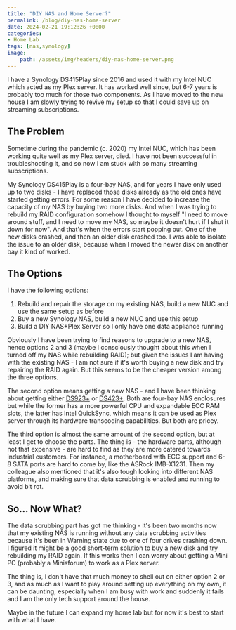 ```yaml
---
title: "DIY NAS and Home Server?"
permalink: /blog/diy-nas-home-server
date: 2024-02-21 19:12:26 +0800
categories:
- Home Lab
tags: [nas,synology] 
image:
    path: /assets/img/headers/diy-nas-home-server.png
---
```


I have a Synology DS415Play since 2016 and used it with my Intel NUC which acted as my Plex server. It has worked well since, but 6-7 years is probably too much for those two components. As I have moved to the new house I am slowly trying to revive my setup so that I could save up on streaming subscriptions.

## The Problem

Sometime during the pandemic (c. 2020) my Intel NUC, which has been working quite well as my Plex server, died. I have not been successful in troubleshooting it, and so now I am stuck with so many streaming subscriptions.

My Synology DS415Play is a four-bay NAS, and for years I have only used up to two disks - I have replaced those disks already as the old ones have started getting errors. For some reason I have decided to increase the capacity of my NAS by buying two more disks. And when I was trying to rebuild my RAID configuration somehow I thought to myself "I need to move around stuff, and I need to move my NAS, so maybe it doesn't hurt if I shut it down for now". And that's when the errors start popping out. One of the new disks crashed, and then an older disk crashed too. I was able to isolate the issue to an older disk, because when I moved the newer disk on another bay it kind of worked.

## The Options

I have the following options:

1. Rebuild and repair the storage on my existing NAS, build a new NUC and use the same setup as before
2. Buy a new Synology NAS, build a new NUC and use this setup
3. Build a DIY NAS+Plex Server so I only have one data appliance running

Obviously I have been trying to find reasons to upgrade to a new NAS, hence options 2 and 3 (maybe I consciously thought about this when I turned off my NAS while rebuilding RAID); but given the issues I am having with the existing NAS - I am not sure if it's worth buying a new disk and try repairing the RAID again. But this seems to be the cheaper version among the three options.

The second option means getting a new NAS - and I have been thinking about getting either [DS923+](https://www.synology.com/en-us/products/DS923+) or [DS423+](https://www.synology.com/en-us/products/DS423+). Both are four-bay NAS enclosures but while the former has a more powerful CPU and expandable ECC RAM slots, the latter has Intel QuickSync, which means it can be used as Plex server through its hardware transcoding capabilities. But both are pricey.

The third option is almost the same amount of the second option, but at least I get to choose the parts. The thing is - the hardware parts, although not that expensive - are hard to find as they are more catered towards industrial customers. For instance, a motherboard with ECC support and 6-8 SATA ports are hard to come by, like the ASRock IMB-X1231. Then my colleague also mentioned that it's also tough looking into different NAS platforms, and making sure that data scrubbing is enabled and running to avoid bit rot.

## So... Now What?

The data scrubbing part has got me thinking - it's been two months now that my existing NAS is running without any data scrubbing activities because it's been in Warning state due to one of four drives crashing down. I figured it might be a good short-term solution to buy a new disk and try rebuilding my RAID again. If this works then I can worry about getting a Mini PC (probably a Minisforum) to work as a Plex server.

The thing is, I don't have that much money to shell out on either option 2 or 3, and as much as I want to play around setting up everything on my own, it can be daunting, especially when I am busy with work and suddenly it fails and I am the only tech support around the house.

Maybe in the future I can expand my home lab but for now it's best to start with what I have. 